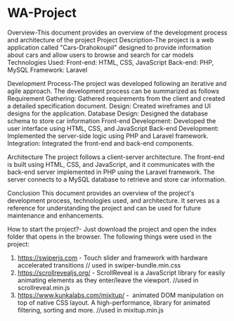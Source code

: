 # WA-Project
Overview-This document provides an overview of the development process and architecture of the project
Project Description-The project is a web application called "Cars-Drahokoupil" designed to provide information about cars and allow users to browse and search for car models
Technologies Used:
Front-end: HTML, CSS, JavaScript
Back-end: PHP, MySQL
 Framework: Laravel

Development Process-The project was developed following an iterative and agile approach. The development process can be summarized as follows
Requirement Gathering: Gathered requirements from the client and created a detailed specification document.
Design: Created wireframes and UI designs for the application.
Database Design: Designed the database schema to store car information
Front-end Development: Developed the user interface using HTML, CSS, and JavaScript
Back-end Development: Implemented the server-side logic using PHP and Laravel framework.
 Integration: Integrated the front-end and back-end components.

Architecture
The project follows a client-server architecture. The front-end is built using HTML, CSS, and JavaScript, and it communicates with the back-end server implemented in PHP using the Laravel framework. The server connects to a MySQL database to retrieve and store car information.

Conclusion
This document provides an overview of the project's development process, technologies used, and architecture. It serves as a reference for understanding the project and can be used for future maintenance and enhancements.






How to start the project?- Just download the project and open the index folder that opens in the browser.
The following things were used in the project:
1) https://swiperjs.com - Touch slider and framework with hardware accelerated transitions // used in swiper-bundle.min.css
2) https://scrollrevealjs.org/ - ScrollReveal is a JavaScript library for easily animating elements as they enter/leave the viewport. //used in scrollreveal.min.js
3) https://www.kunkalabs.com/mixitup/ -  animated DOM manipulation on top of native CSS layout. A high-performance, library for animated filtering, sorting and more. //used in mixitup.min.js
